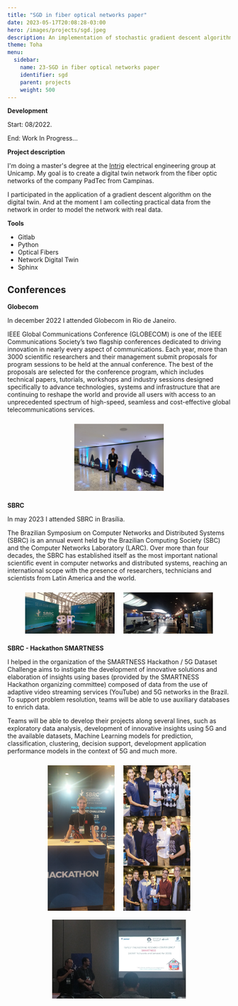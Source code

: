 ```yaml
---
title: "SGD in fiber optical networks paper"
date: 2023-05-17T20:08:28-03:00
hero: /images/projects/sgd.jpeg
description: An implementation of stochastic gradient descent algorithm to create a digital twin of a fiber optical network.
theme: Toha
menu:
  sidebar:
    name: 23-SGD in fiber optical networks paper
    identifier: sgd
    parent: projects
    weight: 500
---
```




**Development**

Start: 08/2022.

End: Work In Progress...


**Project description**

I'm doing a master's degree at the [Intrig](https://intrig.dca.fee.unicamp.br/) electrical engineering group at Unicamp. My goal is to create a digital twin network from the fiber optic networks of the company PadTec from Campinas.

I participated in the application of a gradient descent algorithm on the digital twin. And at the moment I am collecting practical data from the network in order to model the network with real data.


**Tools**
- Gitlab
- Python
- Optical Fibers
- Network Digital Twin
- Sphinx


Conferences
-----------

**Globecom**

In december 2022 I attended Globecom in Rio de Janeiro.

IEEE Global Communications Conference (GLOBECOM) is one of the IEEE Communications Society’s two flagship conferences dedicated to driving innovation in nearly every aspect of communications. Each year, more than 3000 scientific researchers and their management submit proposals for program sessions to be held at the annual conference. The best of the proposals are selected for the conference program, which includes technical papers, tutorials, workshops and industry sessions designed specifically to advance technologies, systems and infrastructure that are continuing to reshape the world and provide all users with access to an unprecedented spectrum of high-speed, seamless and cost-effective global telecommunications services.

<div style="display: flex; flex-wrap: wrap; justify-content: center;">
  <img src="/posts/projects/images/intrig_unicamp/globecom.jpg" alt="globecom" style="width: 40%; margin: 10px;">
</div>

**SBRC**

In may 2023 I attended SBRC in Brasília.

The Brazilian Symposium on Computer Networks and Distributed Systems (SBRC) is an annual event held by the Brazilian Computing Society (SBC) and the Computer Networks Laboratory (LARC). Over more than four decades, the SBRC has established itself as the most important national scientific event in computer networks and distributed systems, reaching an international scope with the presence of researchers, technicians and scientists from Latin America and the world.

<div style="display: flex; flex-wrap: wrap; justify-content: center;">
  <img src="/posts/projects/images/intrig_unicamp/sbrc.jpg" alt="globecom" style="width: 40%; margin: 10px;">
  <img src="/posts/projects/images/intrig_unicamp/sbrc_hall.jpg" alt="globecom" style="width: 40%; margin: 10px;">
</div>


**SBRC - Hackathon SMARTNESS**

I helped in the organization of the SMARTNESS Hackathon / 5G Dataset Challenge aims to instigate the development of innovative solutions and elaboration of insights using bases (provided by the SMARTNESS Hackathon organizing committee) composed of data from the use of adaptive video streaming services (YouTube) and 5G networks in the Brazil. To support problem resolution, teams will be able to use auxiliary databases to enrich data.

Teams will be able to develop their projects along several lines, such as exploratory data analysis, development of innovative insights using 5G and the available datasets, Machine Learning models for prediction, classification, clustering, decision support, development application performance models in the context of 5G and much more.

<div style="display: flex; flex-wrap: wrap; justify-content: center;">
  <img src="/posts/projects/images/intrig_unicamp/sbrc_hackathon1.jpg" alt="sbrc_hackathon" style="width: 30%; margin: 10px;">
  <img src="/posts/projects/images/intrig_unicamp/sbrc_hackathon3.png" alt="sbrc_hackathon" style="width: 30%; margin: 10px;">
  <img src="/posts/projects/images/intrig_unicamp/sbrc_hackathon2.jpg" alt="sbrc_hackathon" style="width: 60%; margin: 10px;">
</div>